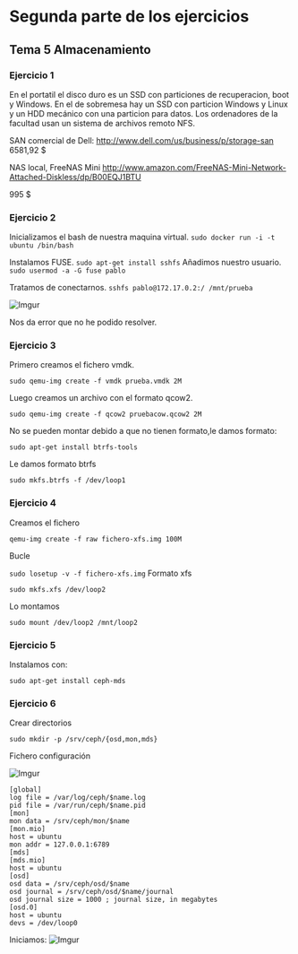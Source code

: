 # Segunda parte de los ejercicios
## Tema 5 Almacenamiento
### Ejercicio 1
En el portatil el disco duro es un SSD con particiones de recuperacion, boot y Windows.
En el de sobremesa hay un SSD con particion Windows y Linux y un HDD mecánico con una particion para datos.
Los ordenadores de la facultad usan un sistema de archivos remoto NFS.

SAN comercial de Dell:
http://www.dell.com/us/business/p/storage-san
6581,92 $

NAS local, FreeNAS Mini
http://www.amazon.com/FreeNAS-Mini-Network-Attached-Diskless/dp/B00EQJ1BTU

995 $

### Ejercicio 2

Inicializamos el bash de nuestra maquina virtual.
` sudo docker run -i -t ubuntu /bin/bash `

Instalamos FUSE.
`sudo apt-get install sshfs`
Añadimos nuestro usuario.
`sudo usermod -a -G fuse pablo`

Tratamos de conectarnos.
`sshfs pablo@172.17.0.2:/ /mnt/prueba`

![Imgur](http://i.imgur.com/RWK8KJI.png)

Nos da error que no he podido resolver.

### Ejercicio 3

Primero creamos el fichero vmdk.

`sudo qemu-img create -f vmdk prueba.vmdk 2M`

Luego creamos un archivo con el formato qcow2.

`sudo qemu-img create -f qcow2 pruebacow.qcow2 2M`

No se pueden montar debido a que no tienen formato,le damos formato:

`sudo apt-get install btrfs-tools`

Le damos formato btrfs

`sudo mkfs.btrfs -f /dev/loop1`

### Ejercicio 4

Creamos el fichero

`qemu-img create -f raw fichero-xfs.img 100M`

Bucle

`sudo losetup -v -f fichero-xfs.img`
Formato xfs

`sudo mkfs.xfs /dev/loop2`

Lo montamos

`sudo mount /dev/loop2 /mnt/loop2`

### Ejercicio 5

Instalamos con:

`sudo apt-get install ceph-mds`

### Ejercicio 6

Crear directorios

`sudo mkdir -p /srv/ceph/{osd,mon,mds}`

Fichero configuración

![Imgur](http://i.imgur.com/1yh8Cqy.png)

```
[global]
log file = /var/log/ceph/$name.log
pid file = /var/run/ceph/$name.pid
[mon]
mon data = /srv/ceph/mon/$name
[mon.mio]
host = ubuntu
mon addr = 127.0.0.1:6789
[mds]
[mds.mio]
host = ubuntu
[osd]
osd data = /srv/ceph/osd/$name
osd journal = /srv/ceph/osd/$name/journal
osd journal size = 1000 ; journal size, in megabytes
[osd.0]
host = ubuntu
devs = /dev/loop0

```

Iniciamos:
![Imgur](http://i.imgur.com/htV8fdr.png)

